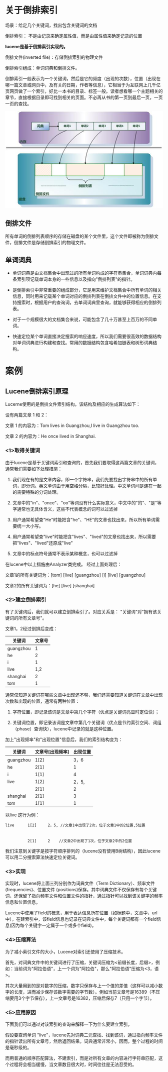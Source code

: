 # 关于倒排索引
场景：给定几个关键词，找出包含关键词的文档

倒排索引： 不是由记录来确定属性值，而是由属性值来确定记录的位置

**lucene是基于倒排索引实现的。**

倒排文件(inverted file)：存储倒排索引的物理文件 

倒排索引组成：单词词典和倒排文件。

倒排索引一般表示为一个关键词，然后是它的频度（出现的次数），位置（出现在哪一篇文章或网页中，及有关的日期，作者等信息），它相当于为互联网上几千亿页网页做了一个索引，好比一本书的目录、标签一般。读者想看哪一个主题相关的章节，直接根据目录即可找到相关的页面。不必再从书的第一页到最后一页，一页一页的查找。

![倒排索引](./images/es-2.jpg "倒排索引")

## 倒排文件
所有单词的倒排列表顺序的存储在磁盘的某个文件里，这个文件即被称为倒排文件，倒排文件是存储倒排索引的物理文件。

## 单词词典

- 单词词典是由文档集合中出现过的所有单词构成的字符串集合，单词词典内每条索引项记载单词本身的一些信息以及指向"倒排列表"的指针。


- 是倒排索引中非常重要的组成部分，它是用来维护文档集合中所有单词的相关信息，同时用来记载某个单词对应的倒排列表在倒排文件中的位置信息。在支持搜索时，根据用户的查询词，去单词词典里查询，就能够获得相应的倒排列表。

- 对于一个规模很大的文档集合来说，可能包含了几十万甚至上百万的不同单词。

- 快速定位某个单词直接决定搜索的响应速度，所以我们需要很高效的数据结构对单词词典进行构建和查找。常用的数据结构包含哈希加链表和树形词典结构。

# 案例
## Lucene倒排索引原理
Lucerne使用的是倒排文件索引结构。该结构及相应的生成算法如下： 　　

设有两篇文章 1 和 2：

文章 1 的内容为：Tom lives in Guangzhou,I live in Guangzhou too. 　　

文章 2 的内容为：He once lived in Shanghai.

### <1>取得关键词

由于lucene是基于关键词索引和查询的，首先我们要取得这两篇文章的关键词，通常我们需要如下处理措施：

1. 我们现在有的是文章内容，即一个字符串，我们先要找出字符串中的所有单词，即分词。英文单词由于用空格分隔，比较好处理。中文单词间是连在一起的需要特殊的分词处理。

2. 文章中的"in"、"once"、"oo"等词没有什么实际意义，中文中的"的"、"是"等字通常也无具体含义，这些不代表概念的词可以过滤掉

3. 用户通常希望查"He"时能把含"he"、"HE"的文章也找出来，所以所有单词需要统一大小写。

4. 用户通常希望查"live"时能把含"lives"、"lived"的文章也找出来，所以需要把"lives"、"lived"还原成"live"

5. 文章中的标点符号通常不表示某种概念，也可以过滤掉

在lucene中以上措施由Analyzer类完成。 经过上面处理后：

文章1的所有关键词为：[tom] [live] [guangzhou] [i] [live] [guangzhou] 　 　

文章2的所有关键词为：[he] [live] [shanghai]

### <2>建立倒排索引

有了关键词后，我们就可以建立倒排索引了。对应关系是：  "关键词"对"拥有该关键词的所有文章号"。

文章1，2经过倒排后变成：

|关键词|文章号|
|--|--|
|guangzhou|1|
|he|2|
|i|1|
|live|1,2|
|shanghai|2|
|tom|1|

通常仅知道关键词在哪些文章中出现还不够，我们还需要知道关键词在文章中出现次数和出现的位置，通常有两种位置：

1. 字符位置，即记录该词是文章中第几个字符（优点是关键词亮显时定位快）；

2. 关键词位置，即记录该词是文章中第几个关键词（优点是节约索引空间、词组（phase）查询快），lucene中记录的就是这种位置。 　　

加上"出现频率"和"出现位置"信息后，我们的索引结构变为： 　　

|关键词|文章号[出现频率]|出现位置|
|--|--|--|
|guangzhou|1[2]|3，6|
|he|2[1]|1|
|i|1[1]|4|
|live|1[2]|2，5,|
||2[1]|2|
|shanghai|2[1]|3|
|tom|1[1]|1|

以live 这行为例：
```
live      1[2]     2，5, //文章1中出现了2次，位于文章1中的2位置,5位置
 
 　
          2[1]     2    //文章2中出现了1次，位于文章2中的2位置
```

我们注意到关键字是按字符顺序排列的（lucene没有使用B树结构），因此lucene可以用二分搜索算法快速定位关键词。

### <3>实现

实现时，lucene将上面三列分别作为词典文件（Term Dictionary）、频率文件(frequencies)、位置文件 (positions)保存。其中词典文件不仅保存有每个关键词，还保留了指向频率文件和位置文件的指针，通过指针可以找到该关键字的频率信息和位置信息。 　　

Lucene中使用了field的概念，用于表达信息所在位置（如标题中，文章中，url中），在建索引中，该field信息也记录在词典文件中，每个关键词都有一个field信息(因为每个关键字一定属于一个或多个field)。

### <4>压缩算法

为了减小索引文件的大小，Lucene对索引还使用了压缩技术。

首先，对词典文件中的关键词进行了压缩，关键词压缩为<前缀长度，后缀>，例如：当前词为"阿拉伯语"，上一个词为"阿拉伯"，那么"阿拉伯语"压缩为<3，语>。

其次大量用到的是对数字的压缩，数字只保存与上一个值的差值（这样可以减小数字的长度，进而减少保存该数字需要的字节数）。例如当前文章号是16389（不压缩要用3个字节保存），上一文章号是16382，压缩后保存7（只用一个字节）。

### <5>应用原因

下面我们可以通过对该索引的查询来解释一下为什么要建立索引。 　　

假设要查询单词 "live"，lucene先对词典二元查找、找到该词，通过指向频率文件的指针读出所有文章号，然后返回结果。词典通常非常小，因而，整个过程的时间是毫秒级的。 　　

而用普通的顺序匹配算法，不建索引，而是对所有文章的内容进行字符串匹配，这个过程将会相当缓慢，当文章数目很大时，时间往往是无法忍受的。
